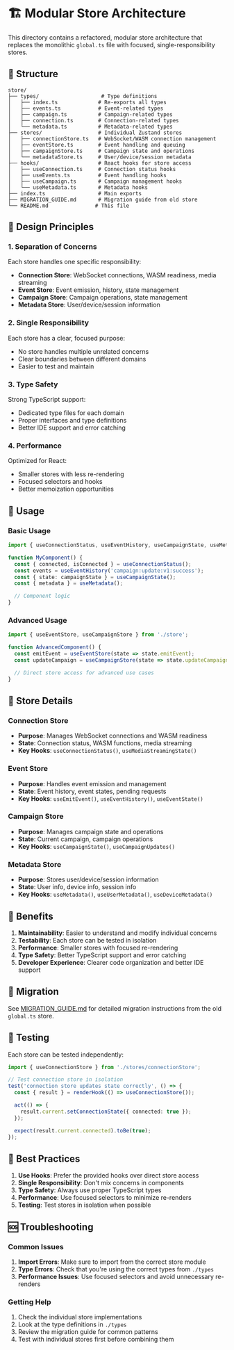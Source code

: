 # 🏗️ Modular Store Architecture

This directory contains a refactored, modular store architecture that replaces the monolithic
`global.ts` file with focused, single-responsibility stores.

## 📁 Structure

```
store/
├── types/                    # Type definitions
│   ├── index.ts             # Re-exports all types
│   ├── events.ts            # Event-related types
│   ├── campaign.ts          # Campaign-related types
│   ├── connection.ts        # Connection-related types
│   └── metadata.ts          # Metadata-related types
├── stores/                  # Individual Zustand stores
│   ├── connectionStore.ts   # WebSocket/WASM connection management
│   ├── eventStore.ts        # Event handling and queuing
│   ├── campaignStore.ts     # Campaign state and operations
│   └── metadataStore.ts     # User/device/session metadata
├── hooks/                   # React hooks for store access
│   ├── useConnection.ts     # Connection status hooks
│   ├── useEvents.ts         # Event handling hooks
│   ├── useCampaign.ts       # Campaign management hooks
│   └── useMetadata.ts       # Metadata hooks
├── index.ts                 # Main exports
├── MIGRATION_GUIDE.md       # Migration guide from old store
└── README.md               # This file
```

## 🎯 Design Principles

### 1. **Separation of Concerns**

Each store handles one specific responsibility:

- **Connection Store**: WebSocket connections, WASM readiness, media streaming
- **Event Store**: Event emission, history, state management
- **Campaign Store**: Campaign operations, state management
- **Metadata Store**: User/device/session information

### 2. **Single Responsibility**

Each store has a clear, focused purpose:

- No store handles multiple unrelated concerns
- Clear boundaries between different domains
- Easier to test and maintain

### 3. **Type Safety**

Strong TypeScript support:

- Dedicated type files for each domain
- Proper interfaces and type definitions
- Better IDE support and error catching

### 4. **Performance**

Optimized for React:

- Smaller stores with less re-rendering
- Focused selectors and hooks
- Better memoization opportunities

## 🚀 Usage

### Basic Usage

```typescript
import { useConnectionStatus, useEventHistory, useCampaignState, useMetadata } from './store';

function MyComponent() {
  const { connected, isConnected } = useConnectionStatus();
  const events = useEventHistory('campaign:update:v1:success');
  const { state: campaignState } = useCampaignState();
  const { metadata } = useMetadata();

  // Component logic
}
```

### Advanced Usage

```typescript
import { useEventStore, useCampaignStore } from './store';

function AdvancedComponent() {
  const emitEvent = useEventStore(state => state.emitEvent);
  const updateCampaign = useCampaignStore(state => state.updateCampaign);

  // Direct store access for advanced use cases
}
```

## 🔧 Store Details

### Connection Store

- **Purpose**: Manages WebSocket connections and WASM readiness
- **State**: Connection status, WASM functions, media streaming
- **Key Hooks**: `useConnectionStatus()`, `useMediaStreamingState()`

### Event Store

- **Purpose**: Handles event emission and management
- **State**: Event history, event states, pending requests
- **Key Hooks**: `useEmitEvent()`, `useEventHistory()`, `useEventState()`

### Campaign Store

- **Purpose**: Manages campaign state and operations
- **State**: Current campaign, campaign operations
- **Key Hooks**: `useCampaignState()`, `useCampaignUpdates()`

### Metadata Store

- **Purpose**: Stores user/device/session information
- **State**: User info, device info, session info
- **Key Hooks**: `useMetadata()`, `useUserMetadata()`, `useDeviceMetadata()`

## 🎨 Benefits

1. **Maintainability**: Easier to understand and modify individual concerns
2. **Testability**: Each store can be tested in isolation
3. **Performance**: Smaller stores with focused re-rendering
4. **Type Safety**: Better TypeScript support and error catching
5. **Developer Experience**: Clearer code organization and better IDE support

## 🔄 Migration

See [MIGRATION_GUIDE.md](./MIGRATION_GUIDE.md) for detailed migration instructions from the old
`global.ts` store.

## 🧪 Testing

Each store can be tested independently:

```typescript
import { useConnectionStore } from './stores/connectionStore';

// Test connection store in isolation
test('connection store updates state correctly', () => {
  const { result } = renderHook(() => useConnectionStore());

  act(() => {
    result.current.setConnectionState({ connected: true });
  });

  expect(result.current.connected).toBe(true);
});
```

## 📝 Best Practices

1. **Use Hooks**: Prefer the provided hooks over direct store access
2. **Single Responsibility**: Don't mix concerns in components
3. **Type Safety**: Always use proper TypeScript types
4. **Performance**: Use focused selectors to minimize re-renders
5. **Testing**: Test stores in isolation when possible

## 🆘 Troubleshooting

### Common Issues

1. **Import Errors**: Make sure to import from the correct store module
2. **Type Errors**: Check that you're using the correct types from `./types`
3. **Performance Issues**: Use focused selectors and avoid unnecessary re-renders

### Getting Help

1. Check the individual store implementations
2. Look at the type definitions in `./types`
3. Review the migration guide for common patterns
4. Test with individual stores first before combining them
